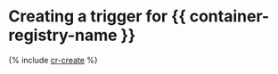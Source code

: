 # Creating a trigger for {{ container-registry-name }}

{% include [cr-create](../../../_includes/functions/cr-trigger-create.md) %}

